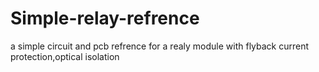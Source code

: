 # Simple-relay-refrence
a simple circuit and pcb refrence for a realy module with flyback current protection,optical isolation
